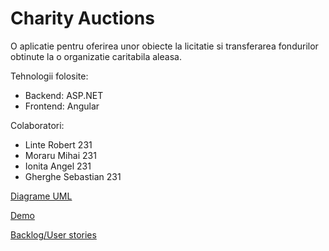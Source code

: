 # Charity Auctions

O aplicatie pentru oferirea unor obiecte la licitatie si transferarea fondurilor obtinute la o organizatie caritabila aleasa.

Tehnologii folosite:
- Backend: ASP.NET
- Frontend: Angular

Colaboratori:
- Linte Robert 231
- Moraru Mihai 231
- Ionita Angel 231
- Gherghe Sebastian 231



[Diagrame UML](https://github.com/Angel1Ionita/charity-auctions/blob/master/Diagrame%20UML.pdf)

[Demo](https://www.youtube.com/watch?v=HjZrlBcov-4)

[Backlog/User stories](https://trello.com/b/QcorPdDt/mds-auctions)
